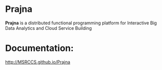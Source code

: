 # Prajna
**Prajna** is a distributed functional programming platform for Interactive Big Data Analytics and Cloud Service Building

# Documentation: 
http://MSRCCS.github.io/Prajna



